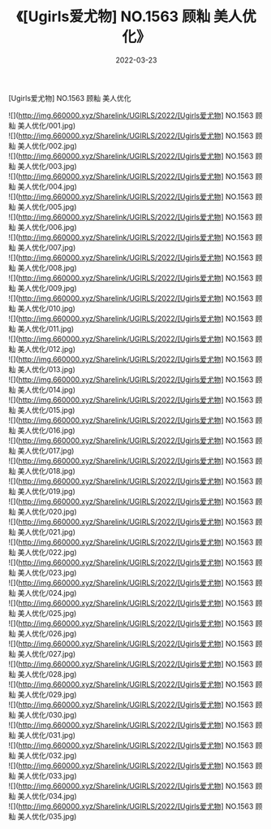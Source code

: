 ﻿---
layout: post
title:  《[Ugirls爱尤物] NO.1563 顾籼 美人优化》
date:   2022-03-23
img: http://img.660000.xyz/Sharelink/UGIRLS/2022/[Ugirls爱尤物] NO.1563 顾籼 美人优化/000.jpg
categories: [美女, 清纯, 唯美]
---

[Ugirls爱尤物] NO.1563 顾籼 美人优化

 ![](http://img.660000.xyz/Sharelink/UGIRLS/2022/[Ugirls爱尤物] NO.1563 顾籼 美人优化/001.jpg) <br>![](http://img.660000.xyz/Sharelink/UGIRLS/2022/[Ugirls爱尤物] NO.1563 顾籼 美人优化/002.jpg) <br>![](http://img.660000.xyz/Sharelink/UGIRLS/2022/[Ugirls爱尤物] NO.1563 顾籼 美人优化/003.jpg) <br>![](http://img.660000.xyz/Sharelink/UGIRLS/2022/[Ugirls爱尤物] NO.1563 顾籼 美人优化/004.jpg) <br>![](http://img.660000.xyz/Sharelink/UGIRLS/2022/[Ugirls爱尤物] NO.1563 顾籼 美人优化/005.jpg) <br>![](http://img.660000.xyz/Sharelink/UGIRLS/2022/[Ugirls爱尤物] NO.1563 顾籼 美人优化/006.jpg) <br>![](http://img.660000.xyz/Sharelink/UGIRLS/2022/[Ugirls爱尤物] NO.1563 顾籼 美人优化/007.jpg) <br>![](http://img.660000.xyz/Sharelink/UGIRLS/2022/[Ugirls爱尤物] NO.1563 顾籼 美人优化/008.jpg) <br>![](http://img.660000.xyz/Sharelink/UGIRLS/2022/[Ugirls爱尤物] NO.1563 顾籼 美人优化/009.jpg) <br>![](http://img.660000.xyz/Sharelink/UGIRLS/2022/[Ugirls爱尤物] NO.1563 顾籼 美人优化/010.jpg) <br>![](http://img.660000.xyz/Sharelink/UGIRLS/2022/[Ugirls爱尤物] NO.1563 顾籼 美人优化/011.jpg) <br>![](http://img.660000.xyz/Sharelink/UGIRLS/2022/[Ugirls爱尤物] NO.1563 顾籼 美人优化/012.jpg) <br>![](http://img.660000.xyz/Sharelink/UGIRLS/2022/[Ugirls爱尤物] NO.1563 顾籼 美人优化/013.jpg) <br>![](http://img.660000.xyz/Sharelink/UGIRLS/2022/[Ugirls爱尤物] NO.1563 顾籼 美人优化/014.jpg) <br>![](http://img.660000.xyz/Sharelink/UGIRLS/2022/[Ugirls爱尤物] NO.1563 顾籼 美人优化/015.jpg) <br>![](http://img.660000.xyz/Sharelink/UGIRLS/2022/[Ugirls爱尤物] NO.1563 顾籼 美人优化/016.jpg) <br>![](http://img.660000.xyz/Sharelink/UGIRLS/2022/[Ugirls爱尤物] NO.1563 顾籼 美人优化/017.jpg) <br>![](http://img.660000.xyz/Sharelink/UGIRLS/2022/[Ugirls爱尤物] NO.1563 顾籼 美人优化/018.jpg) <br>![](http://img.660000.xyz/Sharelink/UGIRLS/2022/[Ugirls爱尤物] NO.1563 顾籼 美人优化/019.jpg) <br>![](http://img.660000.xyz/Sharelink/UGIRLS/2022/[Ugirls爱尤物] NO.1563 顾籼 美人优化/020.jpg) <br>![](http://img.660000.xyz/Sharelink/UGIRLS/2022/[Ugirls爱尤物] NO.1563 顾籼 美人优化/021.jpg) <br>![](http://img.660000.xyz/Sharelink/UGIRLS/2022/[Ugirls爱尤物] NO.1563 顾籼 美人优化/022.jpg) <br>![](http://img.660000.xyz/Sharelink/UGIRLS/2022/[Ugirls爱尤物] NO.1563 顾籼 美人优化/023.jpg) <br>![](http://img.660000.xyz/Sharelink/UGIRLS/2022/[Ugirls爱尤物] NO.1563 顾籼 美人优化/024.jpg) <br>![](http://img.660000.xyz/Sharelink/UGIRLS/2022/[Ugirls爱尤物] NO.1563 顾籼 美人优化/025.jpg) <br>![](http://img.660000.xyz/Sharelink/UGIRLS/2022/[Ugirls爱尤物] NO.1563 顾籼 美人优化/026.jpg) <br>![](http://img.660000.xyz/Sharelink/UGIRLS/2022/[Ugirls爱尤物] NO.1563 顾籼 美人优化/027.jpg) <br>![](http://img.660000.xyz/Sharelink/UGIRLS/2022/[Ugirls爱尤物] NO.1563 顾籼 美人优化/028.jpg) <br>![](http://img.660000.xyz/Sharelink/UGIRLS/2022/[Ugirls爱尤物] NO.1563 顾籼 美人优化/029.jpg) <br>![](http://img.660000.xyz/Sharelink/UGIRLS/2022/[Ugirls爱尤物] NO.1563 顾籼 美人优化/030.jpg) <br>![](http://img.660000.xyz/Sharelink/UGIRLS/2022/[Ugirls爱尤物] NO.1563 顾籼 美人优化/031.jpg) <br>![](http://img.660000.xyz/Sharelink/UGIRLS/2022/[Ugirls爱尤物] NO.1563 顾籼 美人优化/032.jpg) <br>![](http://img.660000.xyz/Sharelink/UGIRLS/2022/[Ugirls爱尤物] NO.1563 顾籼 美人优化/033.jpg) <br>![](http://img.660000.xyz/Sharelink/UGIRLS/2022/[Ugirls爱尤物] NO.1563 顾籼 美人优化/034.jpg) <br>![](http://img.660000.xyz/Sharelink/UGIRLS/2022/[Ugirls爱尤物] NO.1563 顾籼 美人优化/035.jpg) <br>